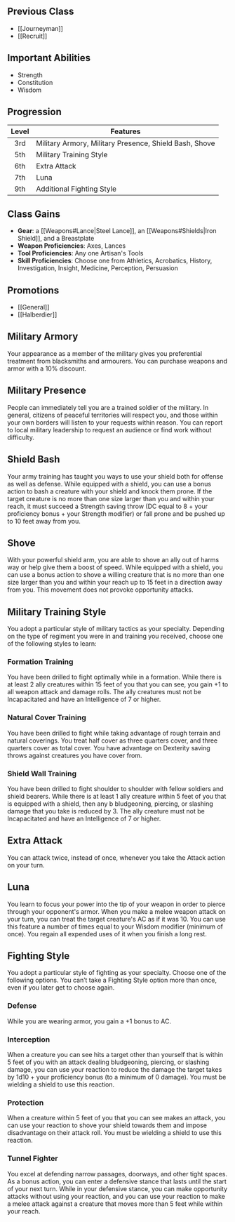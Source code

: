 ## Previous Class
- [[Journeyman]]
- [[Recruit]]
## Important Abilities
- Strength
- Constitution
- Wisdom
## Progression
| Level | Features                                               |
| :---: | ------------------------------------------------------ |
|  3rd  | Military Armory, Military Presence, Shield Bash, Shove |
|  5th  | Military Training Style                                |
|  6th  | Extra Attack                                           |
|  7th  | Luna                                                   |
|  9th  | Additional Fighting Style                              |
## Class Gains
- **Gear**: a [[Weapons#Lance|Steel Lance]], an [[Weapons#Shields|Iron Shield]], and a Breastplate
- **Weapon Proficiencies**: Axes, Lances
- **Tool Proficiencies**: Any one Artisan's Tools
- **Skill Proficiencies**: Choose one from Athletics, Acrobatics, History, Investigation, Insight, Medicine, Perception, Persuasion
## Promotions
- [[General]]
- [[Halberdier]]
## Military Armory
Your appearance as a member of the military gives you preferential treatment from blacksmiths and armourers. You can purchase weapons and armor with a 10% discount.
## Military Presence
People can immediately tell you are a trained soldier of the military. In general, citizens of peaceful territories will respect you, and those within your own borders will listen to your requests within reason. You can report to local military leadership to request an audience or find work without difficulty.
## Shield Bash
Your army training has taught you ways to use your shield both for offense as well as defense.
While equipped with a shield, you can use a bonus action to bash a creature with your shield and knock them prone.
If the target creature is no more than one size larger than you and within your reach, it must succeed a Strength saving throw (DC equal to 8 + your proficiency bonus + your Strength modifier) or fall prone and be pushed up to 10 feet away from you.
## Shove
With your powerful shield arm, you are able to shove an ally out of harms way or help give them a boost of speed. While equipped with a shield, you can use a bonus action to shove a
willing creature that is no more than one size larger than you and within your reach up to 15 feet in a direction away from you. This movement does not provoke opportunity attacks.
## Military Training Style
You adopt a particular style of military tactics as your specialty. Depending on the type of regiment you were in and training you received, choose one of the following styles to learn:
### Formation Training
You have been drilled to fight optimally while in a formation. While there is at least 2 ally creatures within 15 feet of you that you can see, you gain +1 to all weapon attack and damage rolls. The ally creatures must not be Incapacitated and have an Intelligence of 7 or higher.
### Natural Cover Training
You have been drilled to fight while taking advantage of rough terrain and natural coverings. You treat half cover as three quarters cover, and three quarters cover as total cover. You have advantage on Dexterity saving throws against creatures you have cover from.
### Shield Wall Training
You have been drilled to fight shoulder to shoulder with fellow soldiers and shield bearers. While there is at least 1 ally creature within 5 feet of you that is equipped with a shield, then any b bludgeoning, piercing, or slashing damage that you take is reduced by 3. The ally creature must not be Incapacitated and have an Intelligence of 7 or higher.
## Extra Attack
You can attack twice, instead of once, whenever you take the Attack action on your turn.
## Luna
You learn to focus your power into the tip of your weapon in order to pierce through your opponent's armor.
When you make a melee weapon attack on your turn, you can treat the target creature's AC as if it was 10.
You can use this feature a number of times equal to your Wisdom modifier (minimum of once). You regain all expended uses of it when you finish a long rest.
## Fighting Style
You adopt a particular style of fighting as your specialty. Choose one of the following options. You can’t take a Fighting Style option more than once, even if you later get to choose again.
### Defense
While you are wearing armor, you gain a +1 bonus to AC.
### Interception
When a creature you can see hits a target other than yourself that is within 5 feet of you with an attack dealing bludgeoning, piercing, or slashing damage, you can use your reaction to reduce the damage the target takes by 1d10 + your proficiency bonus (to a minimum of 0 damage). You must be wielding a shield to use this reaction.
### Protection
When a creature within 5 feet of you that you can see makes an attack, you can use your reaction to shove your shield towards them and impose disadvantage on their attack roll. You must be wielding a shield to use this reaction.
### Tunnel Fighter
You excel at defending narrow passages, doorways, and other tight spaces. As a bonus action, you can enter a defensive stance that lasts until the start of your next turn. While in your defensive stance, you can make opportunity attacks without using your reaction, and you can use your reaction to make a melee attack against a creature that moves more than 5 feet while within your reach.